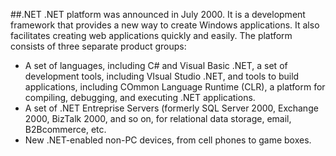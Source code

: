 ##.NET
.NET platform was announced in July 2000. It is a development framework that provides a new way to create Windows applications. It also facilitates creating web applications quickly and easily. The platform consists of three separate product groups:
- A set of languages, including C# and Visual Basic .NET, a set of development tools, including VIsual Studio .NET, and tools to build applications, including COmmon Language Runtime (CLR), a platform for compiling, debugging, and executing .NET applications.
- A set of .NET Entreprise Servers (formerly SQL Server 2000, Exchange 2000, BizTalk 2000, and so on, for relational data storage, email, B2Bcommerce, etc.
- New .NET-enabled non-PC devices, from cell phones to game boxes.
